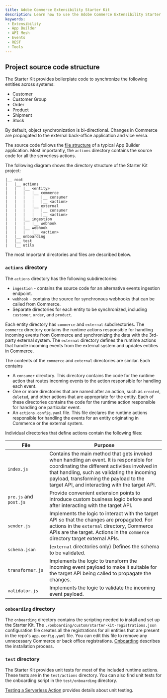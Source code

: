 ```yaml
---
title: Adobe Commerce Extensibility Starter Kit
description: Learn how to use the Adobe Commerce Extensibility Starter Kit to expedite setting up out-of-process extensions for Adobe Commerce.
keywords:
 - Extensibility
 - App Builder
 - API Mesh
 - Events
 - REST
 - Tools
---
```



## Project source code structure

The Starter Kit provides boilerplate code to synchronize the following entities across systems:

- Customer
- Customer Group
- Order
- Product
- Shipment
- Stock

By default, object synchronization is bi-directional. Changes in Commerce are propagated to the external back-office application and vice versa.

The source code follows the [file structure](https://developer.adobe.com/app-builder/docs/guides/extensions/extension_migration_guide/#old-file-structure) of a typical App Builder application. Most importantly, the `actions` directory contains the source code for all the serverless actions.

The following diagram shows the directory structure of the Starter Kit project:

```tree
|__ root
|   |__ actions
|   |   |__ <entity>
|   |   |   |__ commerce
|   |   |   |   |__ consumer
|   |   |   |   |__ <action>
|   |   |   |__ external
|   |   |   |   |__ consumer
|   |   |   |   |__ <action>
|   |   |__ ingestion
|   |   |   |__ webhook
|   |   |__ webhook
|   |   |   |__ <action>
|   |__ onboarding
|   |__ test
|   |__ utils
```

The most important directories and files are described below.

### `actions` directory

The `actions` directory has the following subdirectories:

- `ingestion` - contains the source code for an alternative events ingestion endpoint.
- `webhook` - contains the source for synchronous webhooks that can be called from Commerce.
- Separate directories for each entity to be synchronized, including `customer`, `order`, and `product`.

Each entity directory has `commerce` and `external` subdirectories. The `commerce` directory contains the runtime actions responsible for handling incoming events from Commerce and synchronizing the data with the 3rd-party external system. The `external` directory defines the runtime actions that handle incoming events from the external system and updates entities in Commerce.

The contents of the `commerce` and `external` directories are similar. Each contains

- A `consumer` directory. This directory contains the code for the runtime action that routes incoming events to the action responsible for handling each event.
- One or more directories that are named after an action, such as `created`, `deleted`, and other actions that are appropriate for the entity. Each of these directories contains the code for the runtime action responsible for handling one particular event.
- An `actions.config.yaml` file. This file declares the runtime actions responsible for handling the events for an entity originating in Commerce or the external system.

Individual directories that define actions contain the following files:

File | Purpose
--- | ---
`index.js` | Contains the main method that gets invoked when handling an event. It is responsible for coordinating the different activities involved in that handling, such as validating the incoming payload, transforming the payload to the target API, and interacting with the target API.
`pre.js` and `post.js` | Provide convenient extension points to introduce custom business logic before and after interacting with the target API.
`sender.js` | Implements the logic to interact with the target API so that the changes are propagated. For actions in the `external` directory, Commerce APIs are the target. Actions in the `commerce` directory target external APIs.
`schema.json` | (`external` directories only) Defines the schema to be validated.
`transformer.js` | Implements the logic to transform the incoming event payload to make it suitable for the target API being called to propagate the changes.
`validator.js` | Implements the logic to validate the incoming event payload.

### `onboarding` directory

The `onboarding` directory contains the scripting needed to install and set up the Starter Kit. The `./onboarding/custom/starter-kit-registrations.json` configuration file creates all the registrations for all entities that are present in the repo's `app.config.yaml` file. You can edit this file to remove any unnecessary Commerce or back office registrations. [Onboarding](./project-setup.md#onboarding) describes the installation process.

### `test` directory

The Starter Kit provides unit tests for most of the included runtime actions. These tests are in the `test/actions` directory. You can also find unit tests for the onboarding script in the `test/onboarding` directory.

[Testing a Serverless Action](https://developer.adobe.com/app-builder/docs/resources/barcode-reader/test/) provides details about unit testing.
